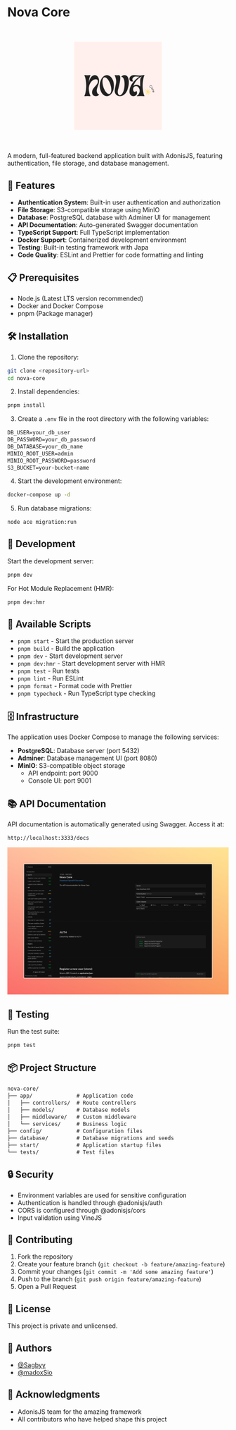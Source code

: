 # Nova Core

<div style="display: flex; justify-content: center; margin: 50px 0;">
  <img src="docs/nova-core-logo.png" alt="Nova Core Logo" width="200"/>
</div>

A modern, full-featured backend application built with AdonisJS, featuring authentication, file storage, and database management.

## 🚀 Features

- **Authentication System**: Built-in user authentication and authorization
- **File Storage**: S3-compatible storage using MinIO
- **Database**: PostgreSQL database with Adminer UI for management
- **API Documentation**: Auto-generated Swagger documentation
- **TypeScript Support**: Full TypeScript implementation
- **Docker Support**: Containerized development environment
- **Testing**: Built-in testing framework with Japa
- **Code Quality**: ESLint and Prettier for code formatting and linting

## 📋 Prerequisites

- Node.js (Latest LTS version recommended)
- Docker and Docker Compose
- pnpm (Package manager)

## 🛠️ Installation

1. Clone the repository:

```bash
git clone <repository-url>
cd nova-core
```

2. Install dependencies:

```bash
pnpm install
```

3. Create a `.env` file in the root directory with the following variables:

```env
DB_USER=your_db_user
DB_PASSWORD=your_db_password
DB_DATABASE=your_db_name
MINIO_ROOT_USER=admin
MINIO_ROOT_PASSWORD=password
S3_BUCKET=your-bucket-name
```

4. Start the development environment:

```bash
docker-compose up -d
```

5. Run database migrations:

```bash
node ace migration:run
```

## 🚀 Development

Start the development server:

```bash
pnpm dev
```

For Hot Module Replacement (HMR):

```bash
pnpm dev:hmr
```

## 📝 Available Scripts

- `pnpm start` - Start the production server
- `pnpm build` - Build the application
- `pnpm dev` - Start development server
- `pnpm dev:hmr` - Start development server with HMR
- `pnpm test` - Run tests
- `pnpm lint` - Run ESLint
- `pnpm format` - Format code with Prettier
- `pnpm typecheck` - Run TypeScript type checking

## 🗄️ Infrastructure

The application uses Docker Compose to manage the following services:

- **PostgreSQL**: Database server (port 5432)
- **Adminer**: Database management UI (port 8080)
- **MinIO**: S3-compatible object storage
  - API endpoint: port 9000
  - Console UI: port 9001

## 📚 API Documentation

API documentation is automatically generated using Swagger. Access it at:

```
http://localhost:3333/docs
```

![API Documentation](docs/nova-core-screen.jpeg)

## 🧪 Testing

Run the test suite:

```bash
pnpm test
```

## 📦 Project Structure

```
nova-core/
├── app/              # Application code
│   ├── controllers/  # Route controllers
│   ├── models/       # Database models
│   ├── middleware/   # Custom middleware
│   └── services/     # Business logic
├── config/           # Configuration files
├── database/         # Database migrations and seeds
├── start/            # Application startup files
└── tests/            # Test files
```

## 🔒 Security

- Environment variables are used for sensitive configuration
- Authentication is handled through @adonisjs/auth
- CORS is configured through @adonisjs/cors
- Input validation using VineJS

## 🤝 Contributing

1. Fork the repository
2. Create your feature branch (`git checkout -b feature/amazing-feature`)
3. Commit your changes (`git commit -m 'Add some amazing feature'`)
4. Push to the branch (`git push origin feature/amazing-feature`)
5. Open a Pull Request

## 📄 License

This project is private and unlicensed.

## 👥 Authors

- [@Sagbyy](https://github.com/Sagbyy)
- [@madoxSio](https://github.com/madoxSio)

## 🙏 Acknowledgments

- AdonisJS team for the amazing framework
- All contributors who have helped shape this project

